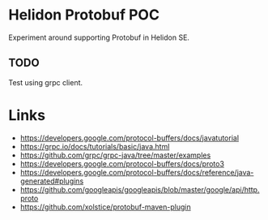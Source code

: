 # Helidon Protobuf POC

Experiment around supporting Protobuf in Helidon SE.

## TODO

Test using grpc client.

# Links

- https://developers.google.com/protocol-buffers/docs/javatutorial
- https://grpc.io/docs/tutorials/basic/java.html
- https://github.com/grpc/grpc-java/tree/master/examples
- https://developers.google.com/protocol-buffers/docs/proto3
- https://developers.google.com/protocol-buffers/docs/reference/java-generated#plugins
- https://github.com/googleapis/googleapis/blob/master/google/api/http.proto
- https://github.com/xolstice/protobuf-maven-plugin